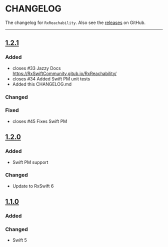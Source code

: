 # CHANGELOG

The changelog for `RxReachability`. Also see the [releases](https://github.com/RxSwiftCommunity/RxReachability/releases) on GitHub.

--------------------------------------
## [1.2.1](https://github.com/RxSwiftCommunity/RxReachability/releases/tag/1.2.1)

### Added

- closes #33 Jazzy Docs https://RxSwiftCommunity.gitub.io/RxReachability/
- closes #34 Added Swift PM unit tests
- Added this CHANGELOG.md

### Changed

### Fixed

- closes #45 Fixes Swift PM

## [1.2.0](https://github.com/RxSwiftCommunity/RxReachability/releases/tag/1.2.0)

### Added

- Swift PM support

### Changed

- Update to RxSwift 6

## [1.1.0](https://github.com/RxSwiftCommunity/RxReachability/releases/tag/1.1.0)

### Added

### Changed

- Swift 5
